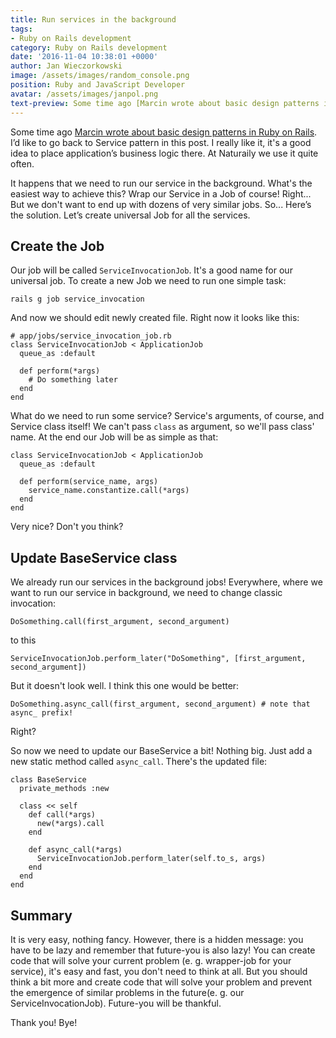 ```yaml
---
title: Run services in the background
tags:
- Ruby on Rails development
category: Ruby on Rails development
date: '2016-11-04 10:38:01 +0000'
author: Jan Wieczorkowski
image: /assets/images/random_console.png
position: Ruby and JavaScript Developer
avatar: /assets/images/janpol.png
text-preview: Some time ago [Marcin wrote about basic design patterns in Ruby on Rails](http://naturaily.com/blog/post/basic-design-patterns-in-ruby-on-rails). I’d like to go back to Service pattern in this post. I really like it, it's a good idea to place application’s business logic there. At Naturaily we use it quite often.
---
```




Some time ago [Marcin wrote about basic design patterns in Ruby on Rails](http://naturaily.com/blog/post/basic-design-patterns-in-ruby-on-rails). I’d like to go back to Service pattern in this post. I really like it, it's a good idea to place application’s business logic there. At Naturaily we use it quite often.

It happens that we need to run our service in the background. What's the easiest way to achieve this? Wrap our Service in a Job of course! Right... But we don't want to end up with dozens of very similar jobs. So... Here’s the solution. Let’s create universal Job for all the services.

## Create the Job
Our job will be called `ServiceInvocationJob`. It's a good name for our universal job. To create a new Job we need to run one simple task:

    rails g job service_invocation

And now we should edit newly created file. Right now it looks like this:

```
# app/jobs/service_invocation_job.rb
class ServiceInvocationJob < ApplicationJob
  queue_as :default

  def perform(*args)
    # Do something later
  end
end
```

What do we need to run some service? Service's arguments, of course, and Service class itself! We can't pass `class` as argument, so we'll pass class' name. At the end our Job will be as simple as that:

```
class ServiceInvocationJob < ApplicationJob
  queue_as :default

  def perform(service_name, args)
    service_name.constantize.call(*args)
  end
end
```

Very nice? Don't you think?

## Update BaseService class

We already run our services in the background jobs! Everywhere, where we want to run our service in background, we need to change classic invocation:

```
DoSomething.call(first_argument, second_argument)
```

to this

```
ServiceInvocationJob.perform_later("DoSomething", [first_argument, second_argument])
```

But it doesn't look well. I think this one would be better:

```
DoSomething.async_call(first_argument, second_argument) # note that async_ prefix!
```

Right?

So now we need to update our BaseService a bit! Nothing big. Just add a new static method called `async_call`. There's the updated file:

```
class BaseService
  private_methods :new

  class << self
    def call(*args)
      new(*args).call
    end

    def async_call(*args)
      ServiceInvocationJob.perform_later(self.to_s, args)
    end
  end
end
```

## Summary
It is very easy, nothing fancy. However, there is a hidden message: you have to be lazy and remember that future-you is also lazy! You can create code that will solve your current problem (e. g. wrapper-job for your service), it's easy and fast, you don't need to think at all. But you should think a bit more and create code that will solve your problem and prevent the emergence of similar problems in the future(e. g. our ServiceInvocationJob). Future-you will be thankful.

Thank you! Bye!
